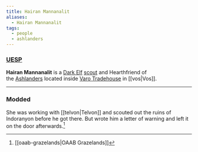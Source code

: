 ```yaml
---
title: Hairan Mannanalit
aliases:
  - Hairan Mannanalit
tags:
  - people
  - ashlanders
---
```

### [UESP](https://en.uesp.net/wiki/Morrowind:Hairan_Mannanalit)
**Hairan Mannanalit** is a [Dark Elf](https://en.uesp.net/wiki/Morrowind:Dark_Elf "Morrowind:Dark Elf") [scout](https://en.uesp.net/wiki/Morrowind:Scout "Morrowind:Scout") and Hearthfriend of the [Ashlanders](https://en.uesp.net/wiki/Morrowind:Ashlanders "Morrowind:Ashlanders") located inside [Varo Tradehouse](https://en.uesp.net/wiki/Morrowind:Varo_Tradehouse "Morrowind:Varo Tradehouse") in [[vos|Vos]].

***
### Modded
She was working with [[telvon|Telvon]] and scouted out the ruins of Indoranyon before he got there. But wrote him a letter of warning and left it on the door afterwards.[^1]

[^1]: [[oaab-grazelands|OAAB Grazelands]]